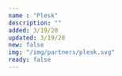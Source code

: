 ```yaml
---
name : "Plesk"
description: ""
added: 3/19/20
updated: 3/19/20
new: false
img: "/img/partners/plesk.svg"
ready: false
---
```

